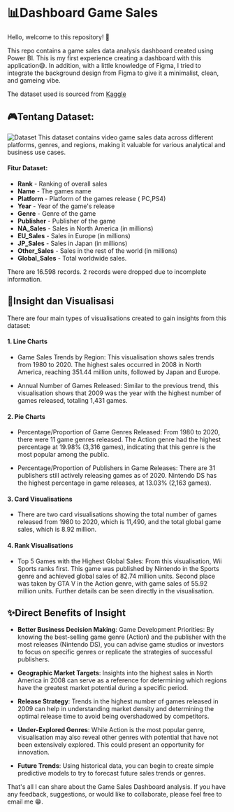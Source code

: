 # 📊Dashboard Game Sales

Hello, welcome to this repository! 🌻

This repo contains a game sales data analysis dashboard created using Power BI. This is my first experience creating a dashboard with this application😅. In addition, with a little knowledge of Figma, I tried to integrate the background design from Figma to give it a minimalist, clean, and gameing vibe.

The dataset used is sourced from [Kaggle](https://www.kaggle.com/datasets/anandshaw2001/video-game-sales)

## 🎮Tentang Dataset:
![Dataset]([Asset\image.png](https://github.com/GungDeJong/DashboardBI_GameSales/blob/main/Asset/image.png))
This dataset contains video game sales data across different platforms, genres, and regions, making it valuable for various analytical and business use cases.
#### **Fitur Dataset:**

- **Rank** - Ranking of overall sales
- **Name** - The games name
- **Platform** - Platform of the games release ( PC,PS4)
- **Year** - Year of the game's release
- **Genre** - Genre of the game
- **Publisher** - Publisher of the game
- **NA_Sales** - Sales in North America (in millions)
- **EU_Sales** - Sales in Europe (in millions)
- **JP_Sales** - Sales in Japan (in millions)
- **Other_Sales** - Sales in the rest of the world (in millions)
- **Global_Sales** - Total worldwide sales.

There are 16.598 records. 2 records were dropped due to incomplete information.

## 🧠Insight dan Visualisasi
There are four main types of visualisations created to gain insights from this dataset:

#### 1. Line Charts
- Game Sales Trends by Region: This visualisation shows sales trends from 1980 to 2020. The highest sales occurred in 2008 in North America, reaching 351.44 million units, followed by Japan and Europe.

- Annual Number of Games Released: Similar to the previous trend, this visualisation shows that 2009 was the year with the highest number of games released, totaling 1,431 games.

#### 2. Pie Charts
- Percentage/Proportion of Game Genres Released: From 1980 to 2020, there were 11 game genres released. The Action genre had the highest percentage at 19.98% (3,316 games), indicating that this genre is the most popular among the public.

- Percentage/Proportion of Publishers in Game Releases: There are 31 publishers still actively releasing games as of 2020. Nintendo DS has the highest percentage in game releases, at 13.03% (2,163 games).

#### 3. Card Visualisations
- There are two card visualisations showing the total number of games released from 1980 to 2020, which is 11,490, and the total global game sales, which is 8.92 million.

#### 4. Rank Visualisations
- Top 5 Games with the Highest Global Sales: From this visualisation, Wii Sports ranks first. This game was published by Nintendo in the Sports genre and achieved global sales of 82.74 million units. Second place was taken by GTA V in the Action genre, with game sales of 55.92 million units. Further details can be seen directly in the visualisation.

## ✨Direct Benefits of Insight
- **Better Business Decision Making**: Game Development Priorities: By knowing the best-selling game genre (Action) and the publisher with the most releases (Nintendo DS), you can advise game studios or investors to focus on specific genres or replicate the strategies of successful publishers.

- **Geographic Market Targets**: Insights into the highest sales in North America in 2008 can serve as a reference for determining which regions have the greatest market potential during a specific period.

- **Release Strategy**: Trends in the highest number of games released in 2009 can help in understanding market density and determining the optimal release time to avoid being overshadowed by competitors.

- **Under-Explored Genres**: While Action is the most popular genre, visualisation may also reveal other genres with potential that have not been extensively explored. This could present an opportunity for innovation.

- **Future Trends**: Using historical data, you can begin to create simple predictive models to try to forecast future sales trends or genres.


That's all I can share about the Game Sales Dashboard analysis. If you have any feedback, suggestions, or would like to collaborate, please feel free to email me 😁.
